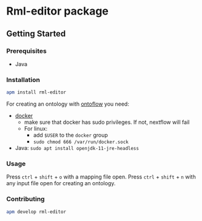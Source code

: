 # Rml-editor package

## Getting Started

### Prerequisites

- Java

### Installation

```sh
apm install rml-editor
```

For creating an ontology with [ontoflow](https://gitlab.com/kupferdigital/ontoflow) you need:
- [docker](https://docs.docker.com/)
    - make sure that docker has sudo privileges. If not, nextflow will fail
    - For linux:
        - add `$USER` to the `docker` group
        - `sudo chmod 666 /var/run/docker.sock`
- Java: `sudo apt install openjdk-11-jre-headless`

### Usage

Press `ctrl` + `shift` + `o` with a mapping file open.
Press `ctrl` + `shift` + `n` with any input file open for creating an ontology.

### Contributing

```sh
apm develop rml-editor
```
